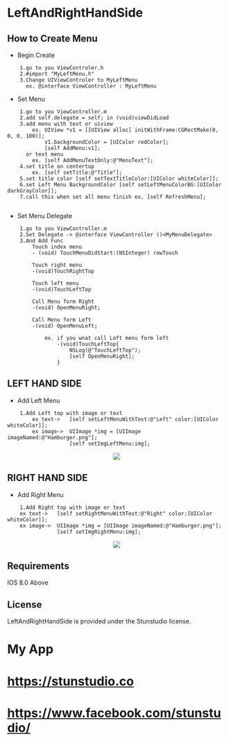 # LeftAndRightHandSide

## How to Create Menu 
* Begin Create
```
    1.go to you ViewControler.h
    2.#import "MyLeftMenu.h"
    3.Change UIViewControler to MyLeftMenu
      ex. @interface ViewController : MyLeftMenu
```

* Set Menu
```
    1.go to you ViewController.m 
    2.add self.delegate = self; in (void)viewDidLoad 
    3.add menu with text or uiview
        ex. UIView *v1 = [[UIView alloc] initWithFrame:CGRectMake(0, 0, 0, 100)];
            v1.backgroundColor = [UIColor redColor];
            [self AddMenu:v1];
      or text menu
        ex. [self AddMenuTextOnly:@"MenuText"];
    4.set title on centertop 
        ex. [self setTitle:@"Title"];
    5.set title color [self setTextTitleColor:[UIColor whiteColor]];
    6.set Left Menu BackgroundColor [self setLeftMenuColorBG:[UIColor darkGrayColor]];
    7.call this when set all menu finish ex. [self RefreshMenu];
   
```
* Set Menu Delegate
```
    1.go to you ViewController.m 
    2.Set Delegate -> @interface ViewController ()<MyMenuDelegate>
    3.And Add Func
        Touch index menu
        - (void) TouchMenuDidStart:(NSInteger) rowTouch

        Touch right menu
        -(void)TouchRightTop

        Touch left menu
        -(void)TouchLeftTop

        Call Menu form Right
        -(void) OpenMenuRight;

        Call Menu form Left
        -(void) OpenMenuLeft;

            ex. if you wnat call Left menu form left
                -(void)TouchLeftTop{
                    NSLog(@"TouchLeftTop");
                    [self OpenMenuRight];
                }

```

## LEFT HAND SIDE
* Add Left Menu
```
    1.Add Left top with image or text
        ex text->   [self setLeftMenuWithText:@"Left" color:[UIColor whiteColor]];
        ex image->  UIImage *img = [UIImage imageNamed:@"Hamburger.png"]; 
                    [self setImgLeftMenu:img];
```
<p align="center">
<img src="http://i.imgur.com/5c5vrs1.png"/>
</p>


## RIGHT HAND SIDE
* Add Right Menu
```
    1.Add Right top with image or text
    ex text->   [self setRightMenuWithText:@"Right" color:[UIColor whiteColor]];
    ex image->  UIImage *img = [UIImage imageNamed:@"Hamburger.png"]; 
                [self setImgRightMenu:img];
```
<p align="center">
<img src="http://i.imgur.com/Ovis3Zh.png"/>
</p>


## Requirements
IOS 8.0 Above

## License
LeftAndRightHandSide is provided under the Stunstudio license.

# My App
# https://stunstudio.co
# https://www.facebook.com/stunstudio/
